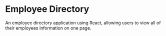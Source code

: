 # Employee Directory
An employee directory application using React, allowing users to view all of their employees information on one page. 
